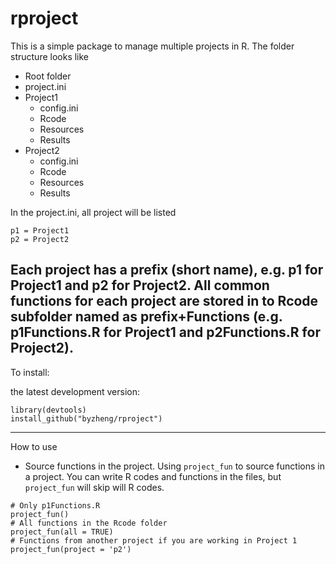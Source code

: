 rproject
========

This is a simple package to manage multiple projects in R. The folder structure looks like
* Root folder
 * project.ini
 * Project1
    * config.ini
    * Rcode
    * Resources
    * Results
 * Project2
    * config.ini
    * Rcode
    * Resources
    * Results

In the project.ini, all project will be listed
```
p1 = Project1
p2 = Project2
```
Each project has a prefix (short name), e.g. p1 for Project1 and p2 for Project2. All common functions for each project are stored in to Rcode subfolder named as prefix+Functions (e.g. p1Functions.R for Project1 and p2Functions.R for Project2).
-----
To install:

the latest development version: 

```{r}
library(devtools)
install_github("byzheng/rproject")
```

-----
How to use

* Source functions in the project. Using  ```project_fun``` to source functions in a project. You can write R codes and functions in the files, but ```project_fun``` will skip will R codes.
```
# Only p1Functions.R
project_fun()
# All functions in the Rcode folder
project_fun(all = TRUE)
# Functions from another project if you are working in Project 1
project_fun(project = 'p2')
```

